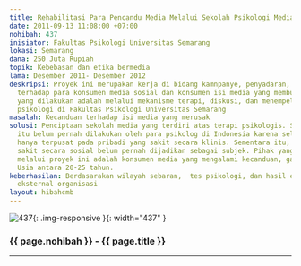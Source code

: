 ```yaml
---
title: Rehabilitasi Para Pencandu Media Melalui Sekolah Psikologi Media
date: 2011-09-13 11:08:00 +07:00
nohibah: 437
inisiator: Fakultas Psikologi Universitas Semarang
lokasi: Semarang
dana: 250 Juta Rupiah
topik: Kebebasan dan etika bermedia
lama: Desember 2011- Desember 2012
deskripsi: Proyek ini merupakan kerja di bidang kamnpanye, penyadaran, dan rehabilitasi
  terhadap para konsumen media sosial dan konsumen isi media yang membuat candu. Strategi
  yang dilakukan adalah melalui mekanisme terapi, diskusi, dan menempelkan pada perkulihan
  psikologi di Fakultas Psikologi Universitas Semarang
masalah: Kecanduan terhadap isi media yang merusak
solusi: Penciptaan sekolah media yang terdiri atas terapi psikologis. Selama ini terapi
  itu belum pernah dilakukan oleh para psikolog di Indonesia karena selama ini psikolog
  hanya terpusat pada pribadi yang sakit secara klinis. Sementara itu, pribadi yang
  sakit secara sosial belum pernah dijadikan sebagai subjek. Pihak yang diuntungkan
  melalui proyek ini adalah konsumen media yang mengalami kecanduan, gangguan kognitif.
  Usia antara 20-25 tahun.
keberhasilan: Berdasarakan wilayah sebaran,  tes psikologi, dan hasil evaluasi dari
  eksternal organisasi
layout: hibahcmb
---
```


![437](/static/img/hibahcmb/437.png){: .img-responsive }{: width="437" }

### {{ page.nohibah }} - {{ page.title }}

---
